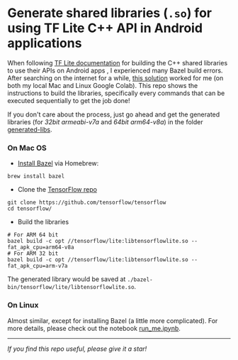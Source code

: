 # Generate shared libraries (`.so`) for using TF Lite C++ API in Android applications

When following [TF Lite documentation](https://www.tensorflow.org/lite/guide/android#use_tflite_c_api) for building the C++ shared libraries to use their APIs on Android apps , I experienced many Bazel build errors.
After searching on the internet for a while, [this solution](https://github.com/tensorflow/tensorflow/issues/34520#issuecomment-557533555) worked for me (on both my local Mac and Linux Google Colab).
This repo shows the instructions to build the libraries, specifically every commands that can be executed sequentially to get the job done!

If you don't care about the process, just go ahead and get the generated libraries (for *32bit armeabi-v7a* and *64bit arm64-v8a*) in the folder [generated-libs](./generated-libs).

### On Mac OS
- [Install Bazel](https://docs.bazel.build/versions/4.0.0/install-os-x.html#step-2-install-bazel-via-homebrew) via Homebrew:
```
brew install bazel
```

- Clone the [TensorFlow repo](https://github.com/tensorflow/tensorflow)
```
git clone https://github.com/tensorflow/tensorflow
cd tensorflow/
```

- Build the libraries
```
# For ARM 64 bit
bazel build -c opt //tensorflow/lite:libtensorflowlite.so --fat_apk_cpu=arm64-v8a
# For ARM 32 bit
bazel build -c opt //tensorflow/lite:libtensorflowlite.so --fat_apk_cpu=arm-v7a
```

The generated library would be saved at `./bazel-bin/tensorflow/lite/libtensorflowlite.so`.

### On Linux
Almost similar, except for installing Bazel (a little more complicated).
For more details, please check out the notebook [run_me.ipynb](./run_me.ipynb).

---
*If you find this repo useful, please give it a star!*
